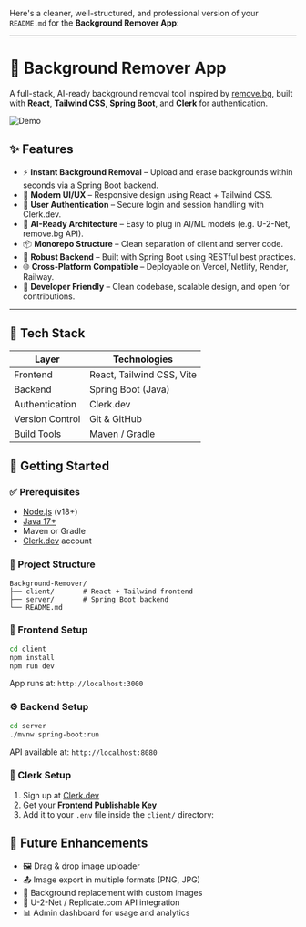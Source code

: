 Here's a cleaner, well-structured, and professional version of your `README.md` for the **Background Remover App**:

---

# 🧽 Background Remover App

A full-stack, AI-ready background removal tool inspired by [remove.bg](https://www.remove.bg/), built with **React**, **Tailwind CSS**, **Spring Boot**, and **Clerk** for authentication.

![Demo](https://github.com/user-attachments/assets/55da4e75-cad6-4982-ad20-d444e6fcafe5)


## ✨ Features

* ⚡ **Instant Background Removal** – Upload and erase backgrounds within seconds via a Spring Boot backend.
* 💅 **Modern UI/UX** – Responsive design using React + Tailwind CSS.
* 🔐 **User Authentication** – Secure login and session handling with Clerk.dev.
* 🧠 **AI-Ready Architecture** – Easy to plug in AI/ML models (e.g. U-2-Net, remove.bg API).
* 📦 **Monorepo Structure** – Clean separation of client and server code.
* 🔄 **Robust Backend** – Built with Spring Boot using RESTful best practices.
* 🌐 **Cross-Platform Compatible** – Deployable on Vercel, Netlify, Render, Railway.
* 🧪 **Developer Friendly** – Clean codebase, scalable design, and open for contributions.

---

## 🧱 Tech Stack

| Layer           | Technologies              |
| --------------- | ------------------------- |
| Frontend        | React, Tailwind CSS, Vite |
| Backend         | Spring Boot (Java)        |
| Authentication  | Clerk.dev                 |
| Version Control | Git & GitHub              |
| Build Tools     | Maven / Gradle            |


## 🚀 Getting Started

### ✅ Prerequisites

* [Node.js](https://nodejs.org/) (v18+)
* [Java 17+](https://adoptium.net/)
* Maven or Gradle
* [Clerk.dev](https://clerk.dev/) account


### 🧩 Project Structure

```
Background-Remover/
├── client/       # React + Tailwind frontend
├── server/       # Spring Boot backend
└── README.md
```

### 🔧 Frontend Setup

```bash
cd client
npm install
npm run dev
```

App runs at: `http://localhost:3000`


### ⚙️ Backend Setup

```bash
cd server
./mvnw spring-boot:run
```

API available at: `http://localhost:8080`

### 🔐 Clerk Setup

1. Sign up at [Clerk.dev](https://clerk.dev)
2. Get your **Frontend Publishable Key**
3. Add it to your `.env` file inside the `client/` directory:



## 🔮 Future Enhancements

* 🖼️ Drag & drop image uploader
* 📤 Image export in multiple formats (PNG, JPG)
* 🌈 Background replacement with custom images
* 🧠 U-2-Net / Replicate.com API integration
* 📊 Admin dashboard for usage and analytics


